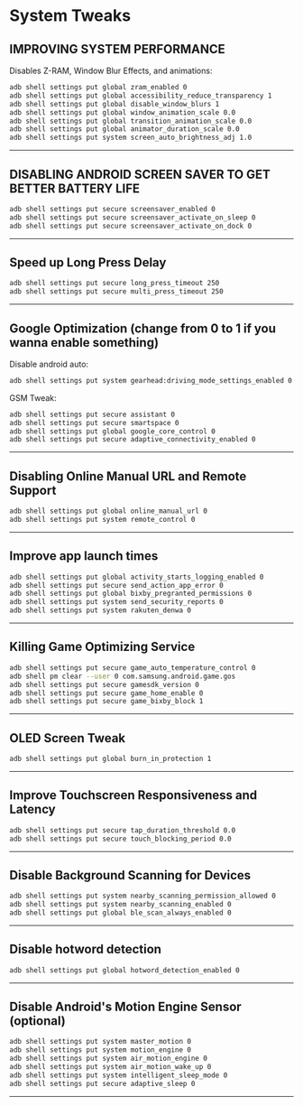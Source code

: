 
# System Tweaks

## IMPROVING SYSTEM PERFORMANCE

Disables Z-RAM, Window Blur Effects, and animations:

```sh
adb shell settings put global zram_enabled 0
adb shell settings put global accessibility_reduce_transparency 1
adb shell settings put global disable_window_blurs 1
adb shell settings put global window_animation_scale 0.0
adb shell settings put global transition_animation_scale 0.0
adb shell settings put global animator_duration_scale 0.0
adb shell settings put system screen_auto_brightness_adj 1.0
```

---

## DISABLING ANDROID SCREEN SAVER TO GET BETTER BATTERY LIFE

```sh
adb shell settings put secure screensaver_enabled 0
adb shell settings put secure screensaver_activate_on_sleep 0
adb shell settings put secure screensaver_activate_on_dock 0
```

---

## Speed up Long Press Delay

```sh
adb shell settings put secure long_press_timeout 250
adb shell settings put secure multi_press_timeout 250
```

---

## Google Optimization (change from 0 to 1 if you wanna enable something)

Disable android auto:

```sh
adb shell settings put system gearhead:driving_mode_settings_enabled 0
```

GSM Tweak:

```sh
adb shell settings put secure assistant 0
adb shell settings put secure smartspace 0
adb shell settings put global google_core_control 0
adb shell settings put secure adaptive_connectivity_enabled 0
```

---

## Disabling Online Manual URL and Remote Support

```sh
adb shell settings put global online_manual_url 0
adb shell settings put system remote_control 0
```

---

## Improve app launch times

```sh
adb shell settings put global activity_starts_logging_enabled 0
adb shell settings put secure send_action_app_error 0
adb shell settings put global bixby_pregranted_permissions 0
adb shell settings put system send_security_reports 0
adb shell settings put system rakuten_denwa 0
```

---

## Killing Game Optimizing Service

```sh
adb shell settings put secure game_auto_temperature_control 0
adb shell pm clear --user 0 com.samsung.android.game.gos
adb shell settings put secure gamesdk_version 0
adb shell settings put secure game_home_enable 0
adb shell settings put secure game_bixby_block 1
```

---

## OLED Screen Tweak

```sh
adb shell settings put global burn_in_protection 1
```

---

## Improve Touchscreen Responsiveness and Latency

```sh
adb shell settings put secure tap_duration_threshold 0.0
adb shell settings put secure touch_blocking_period 0.0
```

---

## Disable Background Scanning for Devices

```sh
adb shell settings put system nearby_scanning_permission_allowed 0
adb shell settings put system nearby_scanning_enabled 0
adb shell settings put global ble_scan_always_enabled 0
```

---

## Disable hotword detection

```sh
adb shell settings put global hotword_detection_enabled 0
```

---

## Disable Android's Motion Engine Sensor (optional)

```sh
adb shell settings put system master_motion 0
adb shell settings put system motion_engine 0
adb shell settings put system air_motion_engine 0
adb shell settings put system air_motion_wake_up 0
adb shell settings put system intelligent_sleep_mode 0
adb shell settings put secure adaptive_sleep 0
```

---
